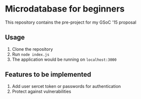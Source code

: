 # Microdatabase for beginners
This repository contains the pre-project for my GSoC '15 proposal

## Usage
1. Clone the repository
2. Run `node index.js`
3. The application would be running on `localhost:3000`

## Features to be implemented
1. Add user sercet token or passwords for authentication
2. Protect against vulnerabilities



